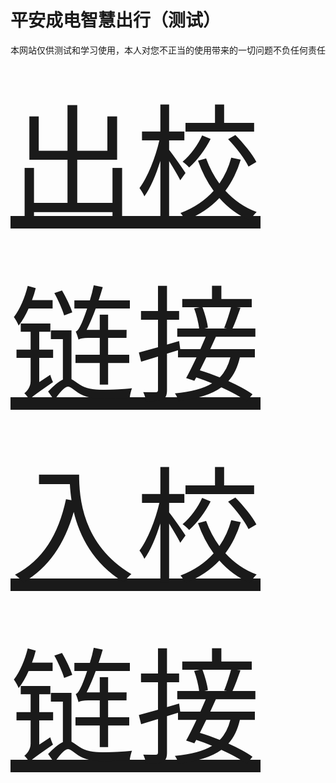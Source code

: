 <!DOCTYPE html>
<html>
<head>
<meta charset="utf-8">
<title>平安成电智慧出行（测试）</title>
</head>
<body>
    <h1>平安成电智慧出行（测试）</h1>
    <p>本网站仅供测试和学习使用，本人对您不正当的使用带来的一切问题不负任何责任</p>
    <style type="text/css">
    .myfont{
        font-size:200px;
    }
    </style>
    <a href="./平安成电智慧通行出.html" class=myfont>出校链接</a>
    <a href="./平安成电智慧通行入.html" class=myfont>入校链接</a>
</body>
</html>

